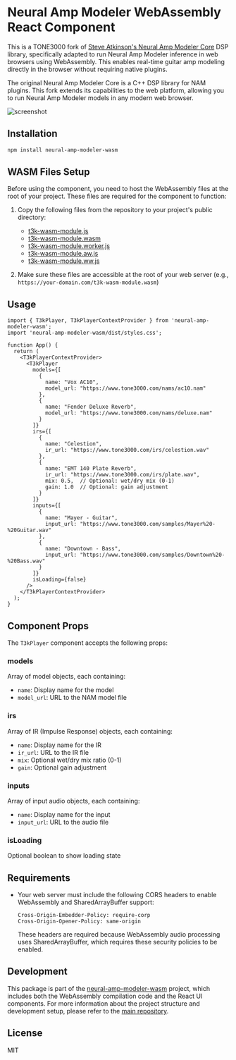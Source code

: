 # Neural Amp Modeler WebAssembly React Component

This is a TONE3000 fork of [Steve Atkinson's Neural Amp Modeler Core](https://github.com/sdatkinson/NeuralAmpModelerCore) DSP library, specifically adapted to run Neural Amp Modeler inference in web browsers using WebAssembly. This enables real-time guitar amp modeling directly in the browser without requiring native plugins.

The original Neural Amp Modeler Core is a C++ DSP library for NAM plugins. This fork extends its capabilities to the web platform, allowing you to run Neural Amp Modeler models in any modern web browser.

![screenshot](https://raw.githubusercontent.com/tone-3000/neural-amp-modeler-wasm/refs/heads/main/ui/public/screenshot.png)

## Installation

```bash
npm install neural-amp-modeler-wasm
```

## WASM Files Setup

Before using the component, you need to host the WebAssembly files at the root of your project. These files are required for the component to function:

1. Copy the following files from the repository to your project's public directory:

   - [t3k-wasm-module.js](https://raw.githubusercontent.com/tone-3000/neural-amp-modeler-wasm/refs/heads/main/ui/public/t3k-wasm-module.js)
   - [t3k-wasm-module.wasm](https://raw.githubusercontent.com/tone-3000/neural-amp-modeler-wasm/refs/heads/main/ui/public/t3k-wasm-module.wasm)
   - [t3k-wasm-module.worker.js](https://raw.githubusercontent.com/tone-3000/neural-amp-modeler-wasm/refs/heads/main/ui/public/t3k-wasm-module.worker.js)
   - [t3k-wasm-module.aw.js](https://raw.githubusercontent.com/tone-3000/neural-amp-modeler-wasm/refs/heads/main/ui/public/t3k-wasm-module.aw.js)
   - [t3k-wasm-module.ww.js](https://raw.githubusercontent.com/tone-3000/neural-amp-modeler-wasm/refs/heads/main/ui/public/t3k-wasm-module.ww.js)

2. Make sure these files are accessible at the root of your web server (e.g., `https://your-domain.com/t3k-wasm-module.wasm`)

## Usage

```tsx
import { T3kPlayer, T3kPlayerContextProvider } from 'neural-amp-modeler-wasm';
import 'neural-amp-modeler-wasm/dist/styles.css';

function App() {
  return (
    <T3kPlayerContextProvider>
      <T3kPlayer
        models={[
          {
            name: "Vox AC10",
            model_url: "https://www.tone3000.com/nams/ac10.nam"
          },
          {
            name: "Fender Deluxe Reverb",
            model_url: "https://www.tone3000.com/nams/deluxe.nam"
          }
        ]}
        irs={[
          {
            name: "Celestion",
            ir_url: "https://www.tone3000.com/irs/celestion.wav"
          },
          {
            name: "EMT 140 Plate Reverb",
            ir_url: "https://www.tone3000.com/irs/plate.wav",
            mix: 0.5,  // Optional: wet/dry mix (0-1)
            gain: 1.0  // Optional: gain adjustment
          }
        ]}
        inputs={[
          {
            name: "Mayer - Guitar",
            input_url: "https://www.tone3000.com/samples/Mayer%20-%20Guitar.wav"
          },
          {
            name: "Downtown - Bass",
            input_url: "https://www.tone3000.com/samples/Downtown%20-%20Bass.wav"
          }
        ]}
        isLoading={false}
      />
    </T3kPlayerContextProvider>
  );
}
```

## Component Props

The `T3kPlayer` component accepts the following props:

### models
Array of model objects, each containing:
- `name`: Display name for the model
- `model_url`: URL to the NAM model file

### irs
Array of IR (Impulse Response) objects, each containing:
- `name`: Display name for the IR
- `ir_url`: URL to the IR file
- `mix`: Optional wet/dry mix ratio (0-1)
- `gain`: Optional gain adjustment

### inputs
Array of input audio objects, each containing:
- `name`: Display name for the input
- `input_url`: URL to the audio file

### isLoading
Optional boolean to show loading state

## Requirements

- Your web server must include the following CORS headers to enable WebAssembly and SharedArrayBuffer support:
  ```http
  Cross-Origin-Embedder-Policy: require-corp
  Cross-Origin-Opener-Policy: same-origin
  ```
  These headers are required because WebAssembly audio processing uses SharedArrayBuffer, which requires these security policies to be enabled.

## Development

This package is part of the [neural-amp-modeler-wasm](https://github.com/tone-3000/neural-amp-modeler-wasm) project, which includes both the WebAssembly compilation code and the React UI components. For more information about the project structure and development setup, please refer to the [main repository](https://github.com/tone-3000/neural-amp-modeler-wasm).

## License

MIT 
